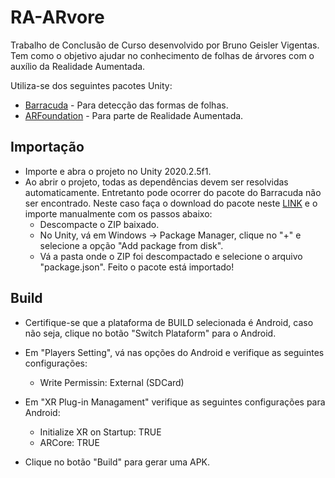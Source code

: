 # RA-ARvore

Trabalho de Conclusão de Curso desenvolvido por Bruno Geisler Vigentas.  
Tem como o objetivo ajudar no conhecimento de folhas de árvores com o auxílio da Realidade Aumentada.  

Utiliza-se dos seguintes pacotes Unity:

* [Barracuda](https://docs.unity3d.com/Packages/com.unity.barracuda@2.0/manual/index.html) - Para detecção das formas de folhas.
* [ARFoundation](https://unity.com/unity/features/arfoundation) - Para parte de Realidade Aumentada.

## Importação

- Importe e abra o projeto no Unity 2020.2.5f1.
- Ao abrir o projeto, todas as dependências devem ser resolvidas automaticamente. Entretanto pode ocorrer do pacote do Barracuda não ser encontrado. Neste caso faça o download do pacote neste [LINK](https://drive.google.com/file/d/1oFz3Wp8JN8eiXvkbVCddeuJjX7WS7cG9/view?usp=sharing) e o importe manualmente com os passos abaixo:
  - Descompacte o ZIP baixado.
  - No Unity, vá em Windows -> Package Manager, clique no "+" e selecione a opção "Add package from disk".
  - Vá a pasta onde o ZIP foi descompactado e selecione o arquivo "package.json". Feito o pacote está importado!

## Build
- Certifique-se que a plataforma de BUILD selecionada é Android, caso não seja, clique no botão "Switch Plataform" para o Android.
- Em "Players Setting", vá nas opções do Android e verifique as seguintes configurações:
  - Write Permissin: External (SDCard)
- Em "XR Plug-in Managament" verifique as seguintes configurações para Android:
  - Initialize XR on Startup: TRUE
  - ARCore: TRUE
  
 - Clique no botão "Build" para gerar uma APK. 



